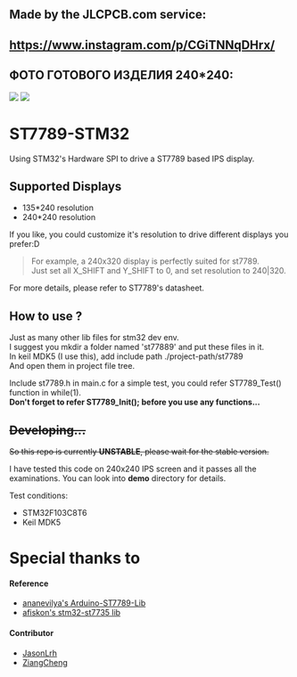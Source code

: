  ## Made by the JLCPCB.com service:
 ## https://www.instagram.com/p/CGiTNNqDHrx/
 ## ФОТО ГОТОВОГО ИЗДЕЛИЯ 240*240:
![](https://github.com/nr-electronics/DiY/blob/master/ST7789/images/TOP.JPG)
![](https://github.com/nr-electronics/DiY/blob/master/ST7789/images/Bottom.JPG)

# ST7789-STM32
Using STM32's Hardware SPI to drive a ST7789 based IPS display.

## Supported Displays
- 135*240 resolution  
- 240*240 resolution  

If you like, you could customize it's resolution to drive different displays you prefer:D  
> For example, a 240x320 display is perfectly suited for st7789.  
> Just set all X_SHIFT and Y_SHIFT to 0, and set resolution to 240|320.  

For more details, please refer to ST7789's datasheet.  
## How to use ?

Just as many other lib files for stm32 dev env.  
I suggest you mkdir a folder named 'st77889' and put these files in it.  
In keil MDK5 (I use this), add include path ./project-path/st7789  
And open them in project file tree.  

Include st7789.h in main.c
for a simple test, you could refer ST7789_Test() function in while(1).  
**Don't forget to refer ST7789_Init(); before you use any functions...**

## ~~Developing...~~
~~So this repo is currently **UNSTABLE**, please wait for the stable version.~~  

I have tested this code on 240x240 IPS screen and it passes all the examinations. You can look into **demo** directory for details.  


Test conditions:
- STM32F103C8T6  
- Keil MDK5  


# Special thanks to

#### Reference
- [ananevilya's Arduino-ST7789-Lib](https://github.com/ananevilya/Arduino-ST7789-Library)  
- [afiskon's stm32-st7735 lib](https://github.com/afiskon/stm32-st7735)

#### Contributor
- [JasonLrh](https://github.com/JasonLrh)  
- [ZiangCheng](https://github.com/ZiangCheng)  
